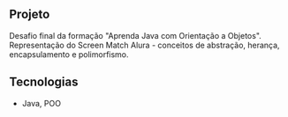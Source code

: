 ## Projeto

Desafio final da formação "Aprenda Java com Orientação a Objetos". Representação do Screen Match Alura - conceitos de abstração, herança, encapsulamento e polimorfismo.


## Tecnologias

- Java, POO
